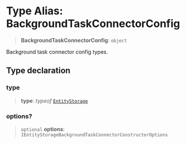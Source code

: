 # Type Alias: BackgroundTaskConnectorConfig

> **BackgroundTaskConnectorConfig**: `object`

Background task connector config types.

## Type declaration

### type

> **type**: *typeof* [`EntityStorage`](../variables/BackgroundTaskConnectorType.md#entitystorage)

### options?

> `optional` **options**: `IEntityStorageBackgroundTaskConnectorConstructorOptions`
